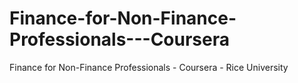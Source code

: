 # Finance-for-Non-Finance-Professionals---Coursera
Finance for Non-Finance Professionals - Coursera - Rice University

